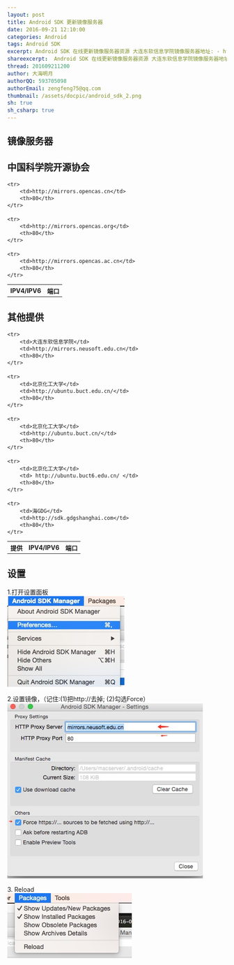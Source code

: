 ```yaml
---
layout: post
title: Android SDK 更新镜像服务器
date: 2016-09-21 12:10:00
categories: Android
tags: Android SDK
excerpt: Android SDK 在线更新镜像服务器资源 大连东软信息学院镜像服务器地址: - http://mirrors.neusoft.edu.cn 端口：80
shareexcerpt:  Android SDK 在线更新镜像服务器资源 大连东软信息学院镜像服务器地址: - http://mirrors.neusoft.edu.cn 端口：80
thread: 201609211200
author: 大海明月
authorQQ: 593705098
authorEmail: zengfeng75@qq.com
thumbnail: /assets/docpic/android_sdk_2.png
sh: true
sh_csharp: true
---
```



<h2 class="nav1">镜像服务器</h2>



<h2 class="nav2">中国科学院开源协会</h2>
<table>
    <tr>
        <th>IPV4/IPV6</th>
        <th>端口</th>
    </tr>

    <tr>
        <td>http://mirrors.opencas.cn</td>
        <th>80</th>
    </tr>

    <tr>
        <td>http://mirrors.opencas.org</td>
        <th>80</th>
    </tr>
    
    <tr>
        <td>http://mirrors.opencas.ac.cn</td>
        <th>80</th>
    </tr>
</table>


<h2 class="nav2">其他提供</h2>
<table>
    <tr>
        <th>提供</th>
        <th>IPV4/IPV6</th>
        <th>端口</th>
    </tr>

    <tr>
        <td>大连东软信息学院</td>
        <td>http://mirrors.neusoft.edu.cn</td>
        <th>80</th>
    </tr>
    
    <tr>
        <td>北京化工大学</td>
        <td>http://ubuntu.buct.edu.cn/</td>
        <th>80</th>
    </tr>
    
    <tr>
        <td>北京化工大学</td>
        <td>http://ubuntu.buct.cn/</td>
        <th>80</th>
    </tr>
    
    <tr>
        <td>北京化工大学</td>
        <td> http://ubuntu.buct6.edu.cn/ </td>
        <th>80</th>
    </tr>
    
    <tr>
        <td>海GDG</td>
        <td>http://sdk.gdgshanghai.com</td>
        <th>80</th>
    </tr>
</table>


<h2 class="nav1">设置</h2>
<p>
1.打开设置面板 <br>
<img src="/assets/docpic/android_sdk_1.png">
</p>


<p>
2.设置镜像，（记住:(1)把http://去掉; (2)勾选Force） <br>
<img src="/assets/docpic/android_sdk_2.png">
</p>


<p>
3. Reload<br>
<img src="/assets/docpic/android_sdk_3.png">
</p>
